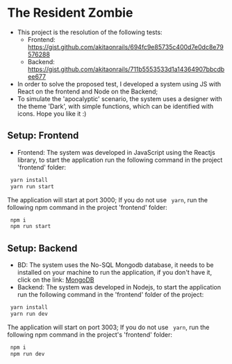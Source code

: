 # The Resident Zombie
 - This project is the resolution of the following tests:
   - Frontend: https://gist.github.com/akitaonrails/694fc9e85735c400d7e0dc8e79576288
   - Backend: https://gist.github.com/akitaonrails/711b5553533d1a14364907bbcdbee677
 - In order to solve the proposed test, I developed a system using JS with React on the frontend and Node on the Backend;
 - To simulate the 'apocalyptic' scenario, the system uses a designer with the theme 'Dark', with simple functions, which can be identified with icons. 
Hope you like it :)

## Setup: Frontend
 - Frontend: The system was developed in JavaScript using the Reactjs library, to start the application run the following command in the project 'frontend' folder:
 ```bash
  yarn install
  yarn run start
 ```
 The application will start at port 3000;
 If you do not use ```` yarn````, run the following npm command in the project 'frontend' folder:
 ```bash
  npm i
  npm run start
 ```
 ## Setup: Backend
 - BD: The system uses the No-SQL Mongodb database, it needs to be installed on your machine to run the application, if you don't have it, click on the link:
 [MongoDB](https://docs.mongodb.com/manual/installation/)
 - Backend: The system was developed in Nodejs, to start the application run the following command in the 'frontend' folder of the project:
 ```bash
  yarn install
  yarn run dev
 ```
The application will start on port 3003;
 If you do not use ```` yarn````, run the following npm command in the project's 'frontend' folder:
 ```bash
  npm i
  npm run dev
 ```